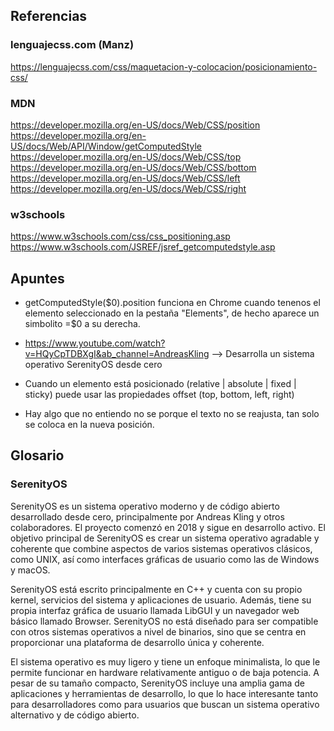 
## Referencias

### lenguajecss.com (Manz)

https://lenguajecss.com/css/maquetacion-y-colocacion/posicionamiento-css/


### MDN
https://developer.mozilla.org/en-US/docs/Web/CSS/position
https://developer.mozilla.org/en-US/docs/Web/API/Window/getComputedStyle
https://developer.mozilla.org/en-US/docs/Web/CSS/top
https://developer.mozilla.org/en-US/docs/Web/CSS/bottom
https://developer.mozilla.org/en-US/docs/Web/CSS/left
https://developer.mozilla.org/en-US/docs/Web/CSS/right

### w3schools
https://www.w3schools.com/css/css_positioning.asp
https://www.w3schools.com/JSREF/jsref_getcomputedstyle.asp





## Apuntes

- getComputedStyle($0).position funciona en Chrome cuando tenenos el elemento seleccionado en la pestaña "Elements", de hecho aparece un simbolito =$0 a su derecha.

- https://www.youtube.com/watch?v=HQyCpTDBXgI&ab_channel=AndreasKling --> Desarrolla un sistema operativo SerenityOS desde cero

- Cuando un elemento está posicionado (relative | absolute | fixed | sticky) puede usar las propiedades offset (top, bottom, left, right)

- Hay algo que no entiendo no se porque el texto no se reajusta, tan solo se coloca en la nueva posición.

## Glosario

### SerenityOS
SerenityOS es un sistema operativo moderno y de código abierto desarrollado desde cero, principalmente por Andreas Kling y otros colaboradores. El proyecto comenzó en 2018 y sigue en desarrollo activo. El objetivo principal de SerenityOS es crear un sistema operativo agradable y coherente que combine aspectos de varios sistemas operativos clásicos, como UNIX, así como interfaces gráficas de usuario como las de Windows y macOS.

SerenityOS está escrito principalmente en C++ y cuenta con su propio kernel, servicios del sistema y aplicaciones de usuario. Además, tiene su propia interfaz gráfica de usuario llamada LibGUI y un navegador web básico llamado Browser. SerenityOS no está diseñado para ser compatible con otros sistemas operativos a nivel de binarios, sino que se centra en proporcionar una plataforma de desarrollo única y coherente.

El sistema operativo es muy ligero y tiene un enfoque minimalista, lo que le permite funcionar en hardware relativamente antiguo o de baja potencia. A pesar de su tamaño compacto, SerenityOS incluye una amplia gama de aplicaciones y herramientas de desarrollo, lo que lo hace interesante tanto para desarrolladores como para usuarios que buscan un sistema operativo alternativo y de código abierto.